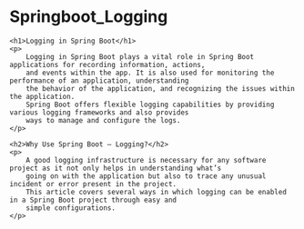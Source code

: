 # Springboot_Logging

    <h1>Logging in Spring Boot</h1>
    <p>
        Logging in Spring Boot plays a vital role in Spring Boot applications for recording information, actions,
        and events within the app. It is also used for monitoring the performance of an application, understanding
        the behavior of the application, and recognizing the issues within the application.
        Spring Boot offers flexible logging capabilities by providing various logging frameworks and also provides
        ways to manage and configure the logs.
    </p>

    <h2>Why Use Spring Boot – Logging?</h2>
    <p>
        A good logging infrastructure is necessary for any software project as it not only helps in understanding what’s
        going on with the application but also to trace any unusual incident or error present in the project.
        This article covers several ways in which logging can be enabled in a Spring Boot project through easy and
        simple configurations.
    </p>

 


